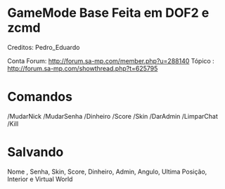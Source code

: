 # GameMode Base Feita em DOF2 e zcmd
Creditos: Pedro_Eduardo

Conta Forum: http://forum.sa-mp.com/member.php?u=288140
Tópico : http://forum.sa-mp.com/showthread.php?t=625795

# Comandos
 /MudarNick
  /MudarSenha
  /Dinheiro
  /Score
  /Skin
  /DarAdmin
  /LimparChat
  /Kill

# Salvando
Nome , Senha, Skin, Score, Dinheiro, Admin, Angulo, Ultima Posição, Interior e Virtual World
